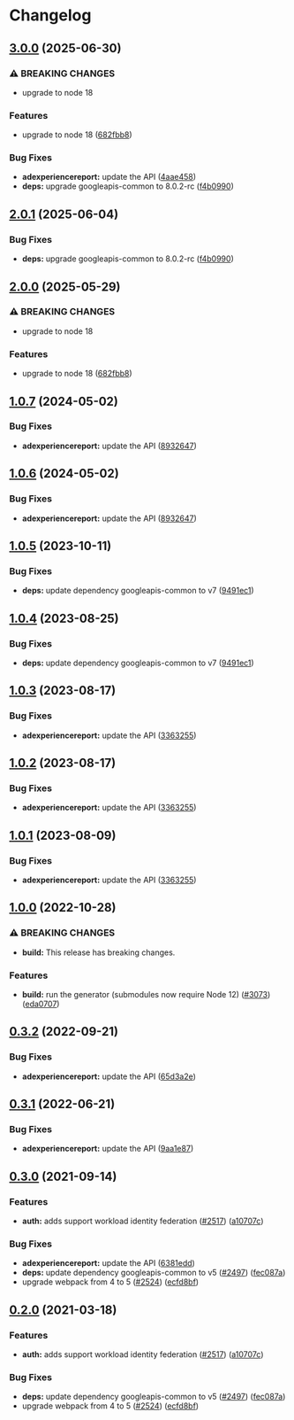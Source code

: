 # Changelog

## [3.0.0](https://github.com/googleapis/google-api-nodejs-client/compare/adexperiencereport-v2.0.1...adexperiencereport-v3.0.0) (2025-06-30)


### ⚠ BREAKING CHANGES

* upgrade to node 18

### Features

* upgrade to node 18 ([682fbb8](https://github.com/googleapis/google-api-nodejs-client/commit/682fbb869189ae92b3e9a194d37d0548af0c1f92))


### Bug Fixes

* **adexperiencereport:** update the API ([4aae458](https://github.com/googleapis/google-api-nodejs-client/commit/4aae458c73b0f6018caafef93c4deda5d387a692))
* **deps:** upgrade googleapis-common to 8.0.2-rc ([f4b0990](https://github.com/googleapis/google-api-nodejs-client/commit/f4b099071040cfbcfe4a2e7d487d45ee93b369e0))

## [2.0.1](https://github.com/googleapis/google-api-nodejs-client/compare/adexperiencereport-v2.0.0...adexperiencereport-v2.0.1) (2025-06-04)


### Bug Fixes

* **deps:** upgrade googleapis-common to 8.0.2-rc ([f4b0990](https://github.com/googleapis/google-api-nodejs-client/commit/f4b099071040cfbcfe4a2e7d487d45ee93b369e0))

## [2.0.0](https://github.com/googleapis/google-api-nodejs-client/compare/adexperiencereport-v1.0.7...adexperiencereport-v2.0.0) (2025-05-29)


### ⚠ BREAKING CHANGES

* upgrade to node 18

### Features

* upgrade to node 18 ([682fbb8](https://github.com/googleapis/google-api-nodejs-client/commit/682fbb869189ae92b3e9a194d37d0548af0c1f92))

## [1.0.7](https://github.com/googleapis/google-api-nodejs-client/compare/adexperiencereport-v1.0.6...adexperiencereport-v1.0.7) (2024-05-02)


### Bug Fixes

* **adexperiencereport:** update the API ([8932647](https://github.com/googleapis/google-api-nodejs-client/commit/8932647c6be056c97fff0754cf4198ae9b55e6bd))

## [1.0.6](https://github.com/googleapis/google-api-nodejs-client/compare/adexperiencereport-v1.0.5...adexperiencereport-v1.0.6) (2024-05-02)


### Bug Fixes

* **adexperiencereport:** update the API ([8932647](https://github.com/googleapis/google-api-nodejs-client/commit/8932647c6be056c97fff0754cf4198ae9b55e6bd))

## [1.0.5](https://github.com/googleapis/google-api-nodejs-client/compare/adexperiencereport-v1.0.4...adexperiencereport-v1.0.5) (2023-10-11)


### Bug Fixes

* **deps:** update dependency googleapis-common to v7 ([9491ec1](https://github.com/googleapis/google-api-nodejs-client/commit/9491ec1cdc3c413e7d73edcfcd59cf5c28a7c855))

## [1.0.4](https://github.com/googleapis/google-api-nodejs-client/compare/adexperiencereport-v1.0.3...adexperiencereport-v1.0.4) (2023-08-25)


### Bug Fixes

* **deps:** update dependency googleapis-common to v7 ([9491ec1](https://github.com/googleapis/google-api-nodejs-client/commit/9491ec1cdc3c413e7d73edcfcd59cf5c28a7c855))

## [1.0.3](https://github.com/googleapis/google-api-nodejs-client/compare/adexperiencereport-v1.0.2...adexperiencereport-v1.0.3) (2023-08-17)


### Bug Fixes

* **adexperiencereport:** update the API ([3363255](https://github.com/googleapis/google-api-nodejs-client/commit/336325513589f3d0088374651ef96dbdef920678))

## [1.0.2](https://github.com/googleapis/google-api-nodejs-client/compare/adexperiencereport-v1.0.1...adexperiencereport-v1.0.2) (2023-08-17)


### Bug Fixes

* **adexperiencereport:** update the API ([3363255](https://github.com/googleapis/google-api-nodejs-client/commit/336325513589f3d0088374651ef96dbdef920678))

## [1.0.1](https://github.com/googleapis/google-api-nodejs-client/compare/adexperiencereport-v1.0.0...adexperiencereport-v1.0.1) (2023-08-09)


### Bug Fixes

* **adexperiencereport:** update the API ([3363255](https://github.com/googleapis/google-api-nodejs-client/commit/336325513589f3d0088374651ef96dbdef920678))

## [1.0.0](https://github.com/googleapis/google-api-nodejs-client/compare/adexperiencereport-v0.3.2...adexperiencereport-v1.0.0) (2022-10-28)


### ⚠ BREAKING CHANGES

* **build:** This release has breaking changes.

### Features

* **build:** run the generator (submodules now require Node 12) ([#3073](https://github.com/googleapis/google-api-nodejs-client/issues/3073)) ([eda0707](https://github.com/googleapis/google-api-nodejs-client/commit/eda07079dadab46a80b6f9ede618f4f43030169e))

## [0.3.2](https://github.com/googleapis/google-api-nodejs-client/compare/adexperiencereport-v0.3.1...adexperiencereport-v0.3.2) (2022-09-21)


### Bug Fixes

* **adexperiencereport:** update the API ([65d3a2e](https://github.com/googleapis/google-api-nodejs-client/commit/65d3a2e2377915217f4720967d23b71ac00185c5))

## [0.3.1](https://github.com/googleapis/google-api-nodejs-client/compare/adexperiencereport-v0.3.0...adexperiencereport-v0.3.1) (2022-06-21)


### Bug Fixes

* **adexperiencereport:** update the API ([9aa1e87](https://github.com/googleapis/google-api-nodejs-client/commit/9aa1e8766ae2fac2e56e74b8c727105f0c1f6761))

## [0.3.0](https://www.github.com/googleapis/google-api-nodejs-client/compare/adexperiencereport-v0.2.0...adexperiencereport-v0.3.0) (2021-09-14)


### Features

* **auth:** adds support workload identity federation ([#2517](https://www.github.com/googleapis/google-api-nodejs-client/issues/2517)) ([a10707c](https://www.github.com/googleapis/google-api-nodejs-client/commit/a10707c477759e7c9ef6360a2fe800856fb600c1))


### Bug Fixes

* **adexperiencereport:** update the API ([6381edd](https://www.github.com/googleapis/google-api-nodejs-client/commit/6381edd2dcd321ff41cb1bf16bbca96941e6b175))
* **deps:** update dependency googleapis-common to v5 ([#2497](https://www.github.com/googleapis/google-api-nodejs-client/issues/2497)) ([fec087a](https://www.github.com/googleapis/google-api-nodejs-client/commit/fec087abcf3d994dd41c3ffa0a0c12b1f9f09dae))
* upgrade webpack from 4 to 5  ([#2524](https://www.github.com/googleapis/google-api-nodejs-client/issues/2524)) ([ecfd8bf](https://www.github.com/googleapis/google-api-nodejs-client/commit/ecfd8bfcd06e1beabff7ec9a8c4000222379eb8d))

## [0.2.0](https://www.github.com/googleapis/google-api-nodejs-client/compare/adexperiencereport-v0.1.0...adexperiencereport-v0.2.0) (2021-03-18)


### Features

* **auth:** adds support workload identity federation ([#2517](https://www.github.com/googleapis/google-api-nodejs-client/issues/2517)) ([a10707c](https://www.github.com/googleapis/google-api-nodejs-client/commit/a10707c477759e7c9ef6360a2fe800856fb600c1))


### Bug Fixes

* **deps:** update dependency googleapis-common to v5 ([#2497](https://www.github.com/googleapis/google-api-nodejs-client/issues/2497)) ([fec087a](https://www.github.com/googleapis/google-api-nodejs-client/commit/fec087abcf3d994dd41c3ffa0a0c12b1f9f09dae))
* upgrade webpack from 4 to 5  ([#2524](https://www.github.com/googleapis/google-api-nodejs-client/issues/2524)) ([ecfd8bf](https://www.github.com/googleapis/google-api-nodejs-client/commit/ecfd8bfcd06e1beabff7ec9a8c4000222379eb8d))
